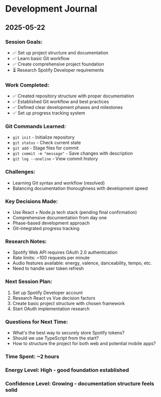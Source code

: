# Development Journal

## 2025-05-22

### Session Goals:
- ✅ Set up project structure and documentation
- ✅ Learn basic Git workflow
- ✅ Create comprehensive project foundation
- ⏳ Research Spotify Developer requirements

### Work Completed:
- ✅ Created repository structure with proper documentation
- ✅ Established Git workflow and best practices
- ✅ Defined clear development phases and milestones
- ✅ Set up progress tracking system

### Git Commands Learned:
- `git init` - Initialize repository
- `git status` - Check current state
- `git add` - Stage files for commit
- `git commit -m "message"` - Save changes with description
- `git log --oneline` - View commit history

### Challenges:
- Learning Git syntax and workflow (resolved)
- Balancing documentation thoroughness with development speed

### Key Decisions Made:
- Use React + Node.js tech stack (pending final confirmation)
- Comprehensive documentation from day one
- Phase-based development approach
- Git-integrated progress tracking

### Research Notes:
- Spotify Web API requires OAuth 2.0 authentication
- Rate limits: ~100 requests per minute
- Audio features available: energy, valence, danceability, tempo, etc.
- Need to handle user token refresh

### Next Session Plan:
1. Set up Spotify Developer account
2. Research React vs Vue decision factors
3. Create basic project structure with chosen framework
4. Start OAuth implementation research

### Questions for Next Time:
- What's the best way to securely store Spotify tokens?
- Should we use TypeScript from the start?
- How to structure the project for both web and potential mobile apps?

### Time Spent: ~2 hours
### Energy Level: High - good foundation established
### Confidence Level: Growing - documentation structure feels solid